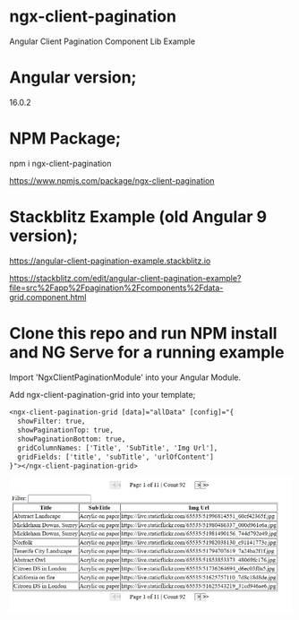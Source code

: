 # ngx-client-pagination
Angular Client Pagination Component Lib Example

# Angular version;

16.0.2

# NPM Package;

npm i ngx-client-pagination

<https://www.npmjs.com/package/ngx-client-pagination>

# Stackblitz Example (old Angular 9 version);

<https://angular-client-pagination-example.stackblitz.io>

<https://stackblitz.com/edit/angular-client-pagination-example?file=src%2Fapp%2Fpagination%2Fcomponents%2Fdata-grid.component.html>

# Clone this repo and run NPM install and NG Serve for a running example 

Import 'NgxClientPaginationModule' into your Angular Module.

Add ngx-client-pagination-grid into your template;
```
<ngx-client-pagination-grid [data]="allData" [config]="{
  showFilter: true,
  showPaginationTop: true,
  showPaginationBottom: true,
  gridColumnNames: ['Title', 'SubTitle', 'Img Url'],
  gridFields: ['title', 'subTitle', 'urlOfContent']
}"></ngx-client-pagination-grid>
```

![alt text](client-pagination-grid-example.jpg "Client Pagination Grid Example")
